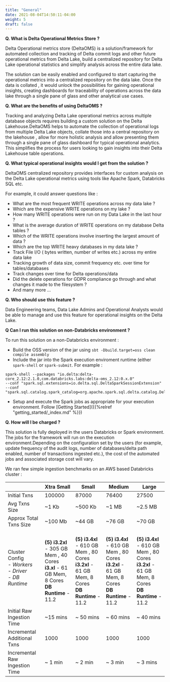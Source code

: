 ```yaml
---
title: "General"
date: 2021-08-04T14:50:11-04:00
weight: 5
draft: false
---
```


**Q. What is Delta Operational Metrics Store ?**

Delta Operational metrics store (DeltaOMS) is a solution/framework for automated collection 
and tracking of Delta commit logs and other future operational metrics from Delta Lake, 
build a centralized repository for Delta Lake operational statistics and simplify analysis 
across the entire data lake.

The solution can be easily enabled and configured to start capturing the operational metrics into a 
centralized repository on the data lake. Once the data is collated , it would unlock the 
possibilities for gaining operational insights, creating dashboards for traceability of operations 
across the data lake through a single pane of glass and other analytical use cases.

**Q. What are the benefits of using DeltaOMS ?**

Tracking and analyzing Delta Lake operational metrics across multiple database objects requires 
building a custom solution on the Delta Lakehouse.DeltaOMS helps to automate the collection of 
operational logs from multiple Delta Lake objects, collate those into a central repository on 
the lakehouse , allow for more holistic analysis and allow presenting them through 
a single pane of glass dashboard for typical operational analytics. 
This simplifies the process for users looking to gain insights into their Delta Lakehouse table operations.

**Q. What typical operational insights would I get from the solution ?**

DeltaOMS centralized repository provides interfaces for custom analysis on the Delta Lake 
operational metrics using tools like Apache Spark, Databricks SQL etc. 

For example, it could answer questions like :

- What are the most frequent WRITE operations across my data lake ?
- Which are the expensive WRITE operations on my lake ?
- How many WRITE operations were run on my Data Lake in the last hour ?
- What is the average duration of WRITE operations on my database Delta tables ?
- Which of the WRITE operations involve inserting the largest amount of data ?
- Which are the top WRITE heavy databases in my data lake ?
- Track File I/O ( bytes written, number of writes etc.) across my entire data lake 
- Tracking growth of data size, commit frequency etc. over time for tables/databases
- Track changes over time for Delta operations/data
- Did the delete operations for GDPR compliance go through and what changes it made to the filesystem ?
- And many more ...

**Q. Who should use this feature ?**

Data Engineering teams, Data Lake Admins and Operational Analysts would be able to 
manage and use this feature for operational insights on the Delta Lake. 

**Q Can I run this solution on non-Databricks environment ?**

To run this solution on a non-Databricks environment :
- Build the OSS version of the jar using `sbt -Dbuild.target=oss clean compile assembly`
- Include the jar into the Spark execution enviroment runtime (either `spark-shell` or `spark-submit`. For example : 
```
spark-shell --packages "io.delta:delta-core_2.12:2.1.0,com.databricks.labs:delta-oms_2.12:0.x.0" 
--conf "spark.sql.extensions=io.delta.sql.DeltaSparkSessionExtension" 
--conf "spark.sql.catalog.spark_catalog=org.apache.spark.sql.delta.catalog.DeltaCatalog"
```
- Setup and execute the Spark jobs as appropriate for your execution environment. Follow [Getting Started]({{%relref "getting_started/_index.md" %}})

**Q. How will I be charged ?**

This solution is fully deployed in the users Databricks or Spark environment. The jobs for the framework 
will run on the execution environment.Depending on the configuration set by the users 
(for example, update frequency of the audit logs, number of databases/delta path enabled, number of transactions ingested etc.), 
the cost of the automated jobs and associated storage cost will vary. 

We ran few simple ingestion benchmarks on an AWS based Databricks cluster :

|                                   | Xtra Small |  Small | Medium |  Large |
| --------------------------------- |------------|--------|--------|--------|
| Initial Txns                      | 100000     | 87000  | 76400  | 27500  |
| Avg Txns Size                     | ~1 Kb      | ~500 Kb| ~1 MB  | ~2.5 MB|
| Approx Total Txns Size            | ~100 Mb    | ~44 GB | ~76 GB | ~70 GB |
| Cluster Config<br>*- Workers*<br>*- Driver*<br>*- DB Runtime*| <br>**(5) i3.2xl** - 305 GB Mem , 40 Cores <br>**i3.xl** - 61 GB Mem, 8 Cores <br> **DB Runtime** - 11.2 | <br>**(5) i3.4xl** - 610 GB Mem , 80 Cores <br>**i3.2xl** - 61 GB Mem, 8 Cores <br> **DB Runtime** - 11.2 | <br>**(5) i3.4xl** - 610 GB Mem , 80 Cores <br>**i3.2xl** - 61 GB Mem, 8 Cores <br> **DB Runtime** - 11.2  | <br>**(5) i3.4xl** - 610 GB Mem , 80 Cores <br>**i3.2xl** - 61 GB Mem, 8 Cores <br> **DB Runtime** - 11.2 |
| Initial Raw Ingestion Time        | ~15  mins      | ~ 50 mins  |  ~ 60 mins |   ~ 40 mins    |
| Incremental Additional Txns       | 1000       | 1000   | 1000   | 1000   |
| Incremental Raw Ingestion Time    |   ~ 1 min         |   ~ 2 min      |  ~ 3 min      |   ~ 3 mins     |
